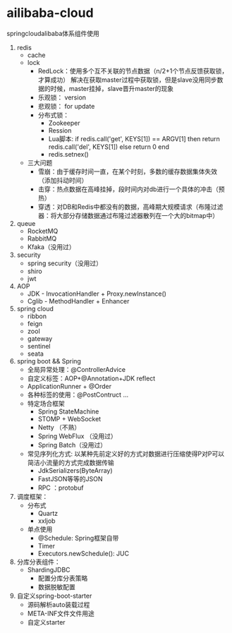 # ailibaba-cloud
springcloudalibaba体系组件使用

1. redis
    - cache
    - lock
      - RedLock：使用多个互不关联的节点数据（n/2+1个节点反馈获取锁，才算成功）
                  解决在获取master过程中获取锁，但是slave没用同步数据的时候，master挂掉，slave晋升master的现象
      - 乐观锁： version
      - 悲观锁： for update
      - 分布式锁：
        - Zookeeper
        - Ression
        - Lua脚本: if redis.call('get', KEYS[1]) == ARGV[1] then return redis.call('del', KEYS[1]) else return 0 end
        - redis.setnex()
    - 三大问题
       - 雪崩：由于缓存时间一直，在某个时刻，多数的缓存数据集体失效（添加抖动时间）
       - 击穿：热点数据在高峰挂掉，段时间内对db进行一个具体的冲击（预热）
       - 穿透：对DB和Redis中都没有的数据，高峰期大规模请求（布隆过滤器：将大部分存储数据通过布隆过滤器散列在一个大的bitmap中）
2. queue
    - RocketMQ
    - RabbitMQ
    - Kfaka（没用过）
3. security
    - spring security（没用过）
    - shiro
    - jwt
4. AOP
    - JDK - InvocationHandler + Proxy.newInstance()
    - Cglib - MethodHandler + Enhancer
5. spring cloud
    - ribbon
    - feign
    - zool
    - gateway
    - sentinel
    - seata
6. spring boot && Spring
    - 全局异常处理：@ControllerAdvice
    - 自定义标签：AOP+@Annotation+JDK reflect
    - ApplicationRunner + @Order
    - 各种标签的使用：@PostContruct ...
    - 特定场合框架
        - Spring StateMachine
        - STOMP + WebSocket
        - Netty （不熟）
        - Spring WebFlux （没用过）
        - Spring Batch（没用过）
    - 常见序列化方式: 以某种先前定义好的方式对数据进行压缩使得P对P可以简洁小流量的方式完成数据传输
        - JdkSerializers(ByteArray)
        - FastJSON等等的JSON
        - RPC ：protobuf
7. 调度框架：
    - 分布式
      - Quartz
      - xxljob
    - 单点使用
      - @Schedule: Spring框架自带
      - Timer
      - Executors.newSchedule(): JUC
8. 分库分表组件：
    - ShardingJDBC
        - 配置分库分表策略
        - 数据脱敏配置         
9. 自定义spring-boot-starter
    - 源码解析auto装载过程
    - META-INF文件文件用途
    - 自定义starter
